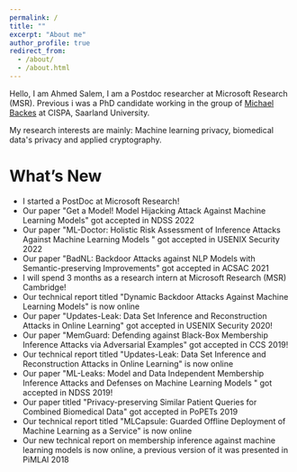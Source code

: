 ```yaml
---
permalink: /
title: ""
excerpt: "About me"
author_profile: true
redirect_from: 
  - /about/
  - /about.html
---
```


Hello, I am Ahmed Salem, I am a Postdoc researcher at Microsoft Research (MSR). Previous i was a PhD candidate working in the group of [Michael Backes](https://cispa.de/en/about/director-page) at CISPA, Saarland University.

My research interests are mainly: Machine learning privacy, biomedical data's privacy and applied cryptography. 

<h1>What’s New</h1>
<ul>
  <li>I started a PostDoc at Microsoft Research!</li>
  <li>Our paper "Get a Model! Model Hijacking Attack Against Machine Learning Models" got accepted in NDSS 2022</li>
  <li>Our paper "ML-Doctor: Holistic Risk Assessment of Inference Attacks Against Machine Learning Models
" got accepted in USENIX Security 2022</li>
  <li>Our paper "BadNL: Backdoor Attacks against NLP Models with Semantic-preserving Improvements" got accepted in ACSAC 2021</li>
  <li>I will spend 3 months as a research intern at Microsoft Research (MSR) Cambridge!</li>
  <li>Our technical report titled "Dynamic Backdoor Attacks Against Machine Learning Models" is now online</li>
    <li>Our paper "Updates-Leak: Data Set Inference and Reconstruction Attacks in Online Learning" got accepted in USENIX Security 2020!</li>

   <li>Our paper "MemGuard: Defending against Black-Box Membership Inference Attacks via Adversarial Examples" got accepted in CCS 2019!</li>
  <li>Our technical report titled "Updates-Leak: Data Set Inference and Reconstruction Attacks in Online Learning" is now online</li>
 

  <li>Our paper "ML-Leaks: Model and Data Independent Membership Inference Attacks and Defenses on Machine Learning Models
" got accepted in NDSS 2019!</li>
  <li>Our paper titled "Privacy-preserving Similar Patient Queries for Combined Biomedical Data" got accepted in PoPETs 2019</li>
  <li>Our technical report titled "MLCapsule: Guarded Offline Deployment of Machine Learning as a Service" is now online</li>
  <li>Our new technical report on membership inference against machine learning models is now online, a previous version of it was presented in PiMLAI 2018</li>
</ul>

